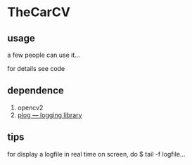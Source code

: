 # TheCarCV

## usage

a few people can use it…

for details see code

## dependence

1. opencv2
2. [plog — logging library](https://github.com/SergiusTheBest/plog)

## tips

for display a logfile in real time on screen, do
$ tail -f logfile…
